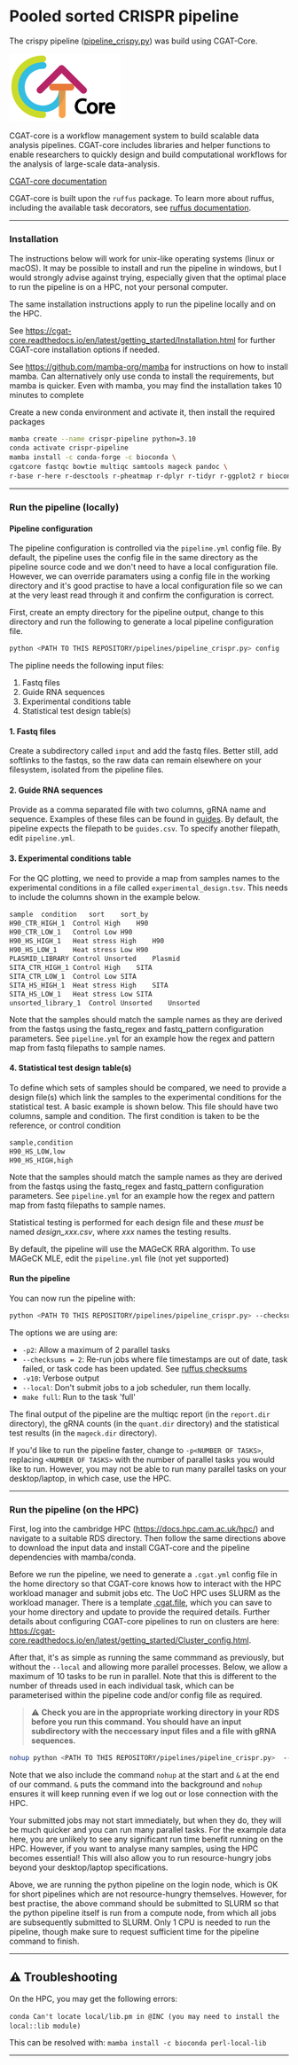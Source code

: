 # Pooled sorted CRISPR pipeline

The crispy pipeline ([pipeline_crispy.py](pipeline_crispy.py)) was build using CGAT-Core.

<a href="https://github.com/cgat-developers/cgat-core">
  <img src="https://github.com/cgat-developers/cgat-core/blob/master/docs/img/CGAT_logo.png" alt="CGAT-core" width="200">
</a>

CGAT-core is a workflow management system to build scalable data analysis pipelines. CGAT-core includes libraries and helper functions to enable researchers to quickly design and build computational workflows for the analysis of large-scale data-analysis.

[CGAT-core documentation](https://cgat-core.readthedocs.io/en/latest/ "CGAT-core read the docs")

CGAT-core is built upon the `ruffus` package. To learn more about ruffus, including the available task decorators, see [ruffus documentation](http://www.ruffus.org.uk/).

------------

### Installation

The instructions below will work for unix-like operating systems (linux or macOS). It may be possible to install and run the pipeline in windows, but I would strongly advise against trying, especially given that the optimal place to run the pipeline is on a HPC, not your personal computer.

The same installation instructions apply to run the pipeline locally and on the HPC.

See https://cgat-core.readthedocs.io/en/latest/getting_started/Installation.html
for further CGAT-core installation options if needed.

See https://github.com/mamba-org/mamba for instructions on how to install mamba.
Can alternatively only use conda to install the requirements, but mamba is quicker. Even with mamba,
you may find the installation takes 10 minutes to complete

Create a new conda environment and activate it, then install the required packages
```bash
mamba create --name crispr-pipeline python=3.10   
conda activate crispr-pipeline
mamba install -c conda-forge -c bioconda \
cgatcore fastqc bowtie multiqc samtools mageck pandoc \
r-base r-here r-desctools r-pheatmap r-dplyr r-tidyr r-ggplot2 r bioconductor-deseq2 r-rmarkdown
```

------------

### Run the pipeline (locally)

#### Pipeline configuration
The pipeline configuration is controlled via the `pipeline.yml` config file. By default, the pipeline uses the config file in the same directory as the pipeline source code and we don't need to have a local configuration file. However, we can override paramaters using a config file in the working directory and it's good practise to have a local configuration file so we can at the very least read through it and confirm the configuration is correct.

First, create an empty directory for the pipeline output, change to this directory and run the following to generate a local pipeline configuration file.

```bash
python <PATH TO THIS REPOSITORY/pipelines/pipeline_crispr.py> config
```

The pipline needs the following input files:

1. Fastq files
2. Guide RNA sequences
3. Experimental conditions table
4. Statistical test design table(s)


#### 1. Fastq files
Create a subdirectory called `input` and add the fastq files. Better still, add softlinks to the fastqs, so the raw data can remain elsewhere on your filesystem, isolated from the pipeline files.


#### 2. Guide RNA sequences
Provide as a comma separated file with two columns, gRNA name and sequence. Examples of these files can be found in [guides](https://github.com/MRCToxBioinformatics/crispy/tree/main/guides). By default, the pipeline expects the filepath to be `guides.csv`. To specify another filepath, edit `pipeline.yml`.


#### 3. Experimental conditions table
For the QC plotting, we need to provide a map from samples names to the experimental conditions in a file called `experimental_design.tsv`.
This needs to include the columns shown in the example below.

```
sample	condition	sort	sort_by
H90_CTR_HIGH_1	Control	High	H90
H90_CTR_LOW_1	Control	Low	H90
H90_HS_HIGH_1	Heat stress	High	H90
H90_HS_LOW_1	Heat stress	Low	H90
PLASMID_LIBRARY	Control	Unsorted	Plasmid
SITA_CTR_HIGH_1	Control	High	SITA
SITA_CTR_LOW_1	Control	Low	SITA
SITA_HS_HIGH_1	Heat stress	High	SITA
SITA_HS_LOW_1	Heat stress	Low	SITA
unsorted_library_1	Control	Unsorted	Unsorted
```

Note that the samples should match the sample names as they are derived from the fastqs using the fastq_regex and fastq_pattern configuration parameters. See `pipeline.yml` for an example how the regex and pattern map from fastq filepaths to sample names.


#### 4. Statistical test design table(s)
To define which sets of samples should be compared, we need to provide a design file(s) which link the samples to the experimental conditions for the statistical test.
A basic example is shown below. This file should have two columns, sample and condition. The first condition is taken to be the reference, or control condition

```
sample,condition
H90_HS_LOW,low
H90_HS_HIGH,high
```

Note that the samples should match the sample names as they are derived from the fastqs using the fastq_regex and fastq_pattern configuration parameters. See `pipeline.yml` for an example how the regex and pattern map from fastq filepaths to sample names.

Statistical testing is performed for each design file and these *must* be named _design_xxx.csv_, where _xxx_ names the testing results.

By default, the pipeline will use the MAGeCK RRA algorithm. To use MAGeCK MLE, edit the `pipeline.yml` file (not yet supported)

#### Run the pipeline

You can now run the pipeline with:

```bash
python <PATH TO THIS REPOSITORY/pipelines/pipeline_crispr.py> --checksums=2 -p2 -v10 make full  --local
```

The options we are using are:

- `-p2`: Allow a maximum of 2 parallel tasks
- `--checksums = 2`: Re-run jobs where file timestamps are out of date, task failed, or task code has been updated. See [ruffus checksums](http://www.ruffus.org.uk/tutorials/new_tutorial/checkpointing.html?highlight=checksums)
- `-v10`: Verbose output
- `--local`: Don't submit jobs to a job scheduler, run them locally.
- `make full`: Run to the task 'full'


The final output of the pipeline are the multiqc report (in the `report.dir` directory), the gRNA counts (in the `quant.dir` directory) and the statistical test results (in the `mageck.dir` directory).

If you'd like to run the pipeline faster, change to `-p<NUMBER OF TASKS>`, replacing `<NUMBER OF TASKS>` with the number of parallel tasks you would like to run. However, you may not be able to run many parallel tasks on your desktop/laptop, in which case, use the HPC.

------------

### Run the pipeline (on the HPC)

First, log into the cambridge HPC (https://docs.hpc.cam.ac.uk/hpc/) and navigate to a suitable RDS directory. Then follow the same directions above to download the input data and install CGAT-core and the pipeline dependencies with mamba/conda.

Before we run the pipeline, we need to generate a `.cgat.yml` config file in the home directory so that CGAT-core knows how to interact with the HPC workload manager and submit jobs etc. The UoC HPC uses SLURM as the workload manager. There is a template [.cgat.file](https://github.com/MRCToxBioinformatics/Pipeline_examples/blob/main/CGATCore/.cgat.yml), which you can save to your home directory and update to provide the required details. Further details about configuring CGAT-core pipelines to run on clusters are here: https://cgat-core.readthedocs.io/en/latest/getting_started/Cluster_config.html.

After that, it's as simple as running the same commmand as previously, but without the `--local` and allowing more parallel processes.  Below, we allow a maximum of 10 tasks to be run in parallel. Note that this is different to the number of threads used in each individual task, which can be parameterised within the pipeline code and/or config file as required.

> &#x26a0;&#xfe0f; **Check you are in the appropriate working directory in your RDS before you run this command. You should have an input subdirectory with the neccessary input files and a file with gRNA sequences.**

```bash
nohup python <PATH TO THIS REPOSITORY/pipelines/pipeline_crispr.py>  --checksums=2 -p10 -v10 make full &
```

Note that we also include the command `nohup` at the start and `&` at the end of our command. `&` puts the command into the background and `nohup` ensures it will keep running even if we log out or lose connection with the HPC.

Your submitted jobs may not start immediately, but when they do, they will be much quicker and you can run many parallel tasks.  For the example data here, you are unlikely to see any significant run time benefit running on the HPC. However, if you want to analyse many samples, using the HPC becomes essential! This will also allow you to run resource-hungry jobs beyond your desktop/laptop specifications.

Above, we are running the python pipeline on the login node, which is OK for short pipelines which are not resource-hungry themselves. However, for best practise, the above command should be submitted to SLURM so that the python pipeline itself is run from a compute node, from which all jobs are subsequently submitted to SLURM. Only 1 CPU is needed to run the pipeline, though make sure to request sufficient time for the pipeline command to finish.

------------

## &#x26a0;&#xfe0f; Troubleshooting
On the HPC, you may get the following errors:

`conda Can't locate local/lib.pm in @INC (you may need to install the local::lib module)`

This can be resolved with:
`mamba install -c bioconda perl-local-lib`

------------
